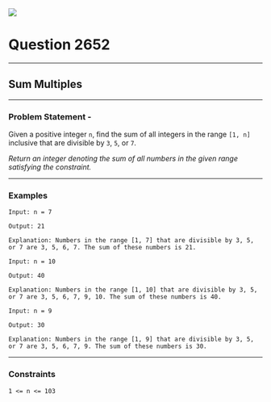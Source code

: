 <img src="https://i.ibb.co/qj4nd86/Sum-Multiples.png">

# Question 2652
****
## Sum Multiples

****
### Problem Statement -

Given a positive integer `n`, find the sum of all integers in the range `[1, n]` inclusive that are divisible by `3`, `5`, or `7`.

*Return an integer denoting the sum of all numbers in the given range satisfying the constraint.*
****
### Examples
```
Input: n = 7

Output: 21

Explanation: Numbers in the range [1, 7] that are divisible by 3, 5, or 7 are 3, 5, 6, 7. The sum of these numbers is 21.
```
```
Input: n = 10

Output: 40

Explanation: Numbers in the range [1, 10] that are divisible by 3, 5, or 7 are 3, 5, 6, 7, 9, 10. The sum of these numbers is 40.
```
```
Input: n = 9

Output: 30

Explanation: Numbers in the range [1, 9] that are divisible by 3, 5, or 7 are 3, 5, 6, 7, 9. The sum of these numbers is 30.
```
****
### Constraints
```
1 <= n <= 103
```


